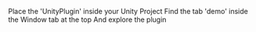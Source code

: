 Place the 'UnityPlugin' inside your Unity Project
Find the tab 'demo' inside the Window tab at the top 
And explore the plugin
